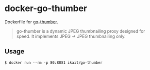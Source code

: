 # docker-go-thumber

Dockerfile for [go-thumber](https://github.com/pixiv/go-thumber).

> go-thumber is a dynamic JPEG thumbnailing proxy designed for speed. It implements JPEG -> JPEG thumbnailing only.

## Usage
```
$ docker run --rm -p 80:8081 ikait/go-thumber
```

